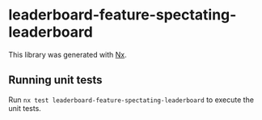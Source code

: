 # leaderboard-feature-spectating-leaderboard

This library was generated with [Nx](https://nx.dev).

## Running unit tests

Run `nx test leaderboard-feature-spectating-leaderboard` to execute the unit tests.
